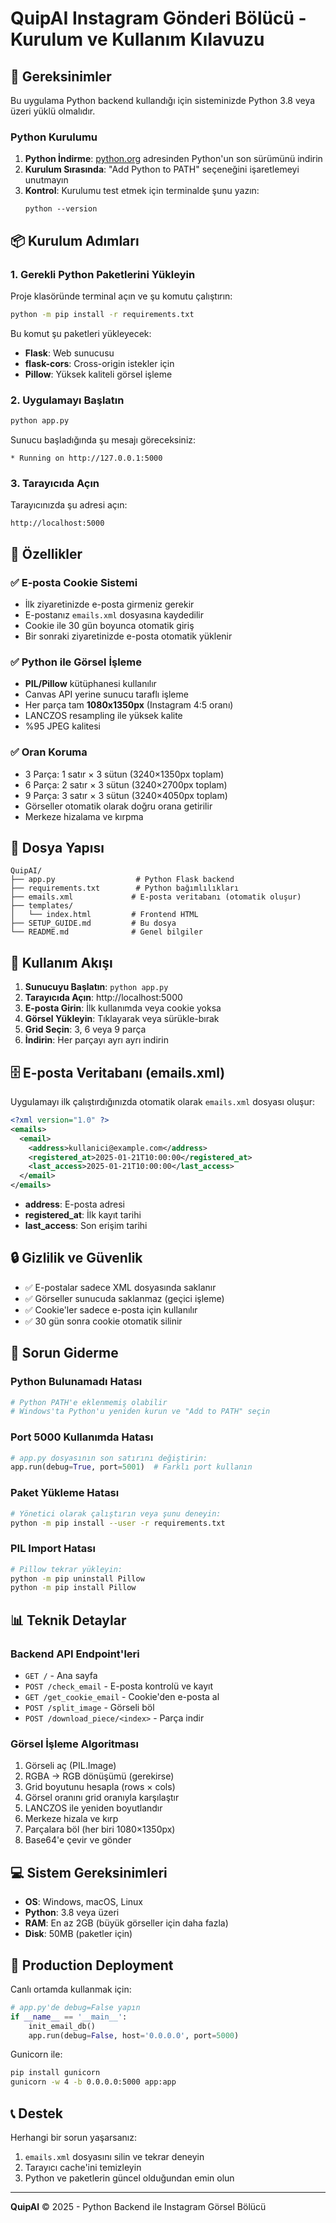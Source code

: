 # QuipAI Instagram Gönderi Bölücü - Kurulum ve Kullanım Kılavuzu

## 🔧 Gereksinimler

Bu uygulama Python backend kullandığı için sisteminizde Python 3.8 veya üzeri yüklü olmalıdır.

### Python Kurulumu

1. **Python İndirme**: [python.org](https://www.python.org/downloads/) adresinden Python'un son sürümünü indirin
2. **Kurulum Sırasında**: "Add Python to PATH" seçeneğini işaretlemeyi unutmayın
3. **Kontrol**: Kurulumu test etmek için terminalde şunu yazın:
   ```
   python --version
   ```

## 📦 Kurulum Adımları

### 1. Gerekli Python Paketlerini Yükleyin

Proje klasöründe terminal açın ve şu komutu çalıştırın:

```bash
python -m pip install -r requirements.txt
```

Bu komut şu paketleri yükleyecek:
- **Flask**: Web sunucusu
- **flask-cors**: Cross-origin istekler için
- **Pillow**: Yüksek kaliteli görsel işleme

### 2. Uygulamayı Başlatın

```bash
python app.py
```

Sunucu başladığında şu mesajı göreceksiniz:
```
* Running on http://127.0.0.1:5000
```

### 3. Tarayıcıda Açın

Tarayıcınızda şu adresi açın:
```
http://localhost:5000
```

## 🎯 Özellikler

### ✅ E-posta Cookie Sistemi
- İlk ziyaretinizde e-posta girmeniz gerekir
- E-postanız `emails.xml` dosyasına kaydedilir
- Cookie ile 30 gün boyunca otomatik giriş
- Bir sonraki ziyaretinizde e-posta otomatik yüklenir

### ✅ Python ile Görsel İşleme
- **PIL/Pillow** kütüphanesi kullanılır
- Canvas API yerine sunucu taraflı işleme
- Her parça tam **1080x1350px** (Instagram 4:5 oranı)
- LANCZOS resampling ile yüksek kalite
- %95 JPEG kalitesi

### ✅ Oran Koruma
- 3 Parça: 1 satır × 3 sütun (3240×1350px toplam)
- 6 Parça: 2 satır × 3 sütun (3240×2700px toplam)
- 9 Parça: 3 satır × 3 sütun (3240×4050px toplam)
- Görseller otomatik olarak doğru orana getirilir
- Merkeze hizalama ve kırpma

## 📁 Dosya Yapısı

```
QuipAI/
├── app.py                  # Python Flask backend
├── requirements.txt        # Python bağımlılıkları
├── emails.xml             # E-posta veritabanı (otomatik oluşur)
├── templates/
│   └── index.html         # Frontend HTML
├── SETUP_GUIDE.md         # Bu dosya
└── README.md              # Genel bilgiler
```

## 🔄 Kullanım Akışı

1. **Sunucuyu Başlatın**: `python app.py`
2. **Tarayıcıda Açın**: http://localhost:5000
3. **E-posta Girin**: İlk kullanımda veya cookie yoksa
4. **Görsel Yükleyin**: Tıklayarak veya sürükle-bırak
5. **Grid Seçin**: 3, 6 veya 9 parça
6. **İndirin**: Her parçayı ayrı ayrı indirin

## 🗄️ E-posta Veritabanı (emails.xml)

Uygulamayı ilk çalıştırdığınızda otomatik olarak `emails.xml` dosyası oluşur:

```xml
<?xml version="1.0" ?>
<emails>
  <email>
    <address>kullanici@example.com</address>
    <registered_at>2025-01-21T10:00:00</registered_at>
    <last_access>2025-01-21T10:00:00</last_access>
  </email>
</emails>
```

- **address**: E-posta adresi
- **registered_at**: İlk kayıt tarihi
- **last_access**: Son erişim tarihi

## 🔒 Gizlilik ve Güvenlik

- ✅ E-postalar sadece XML dosyasında saklanır
- ✅ Görseller sunucuda saklanmaz (geçici işleme)
- ✅ Cookie'ler sadece e-posta için kullanılır
- ✅ 30 gün sonra cookie otomatik silinir

## 🐛 Sorun Giderme

### Python Bulunamadı Hatası
```bash
# Python PATH'e eklenmemiş olabilir
# Windows'ta Python'u yeniden kurun ve "Add to PATH" seçin
```

### Port 5000 Kullanımda Hatası
```python
# app.py dosyasının son satırını değiştirin:
app.run(debug=True, port=5001)  # Farklı port kullanın
```

### Paket Yükleme Hatası
```bash
# Yönetici olarak çalıştırın veya şunu deneyin:
python -m pip install --user -r requirements.txt
```

### PIL Import Hatası
```bash
# Pillow tekrar yükleyin:
python -m pip uninstall Pillow
python -m pip install Pillow
```

## 📊 Teknik Detaylar

### Backend API Endpoint'leri

- `GET /` - Ana sayfa
- `POST /check_email` - E-posta kontrolü ve kayıt
- `GET /get_cookie_email` - Cookie'den e-posta al
- `POST /split_image` - Görseli böl
- `POST /download_piece/<index>` - Parça indir

### Görsel İşleme Algoritması

1. Görseli aç (PIL.Image)
2. RGBA → RGB dönüşümü (gerekirse)
3. Grid boyutunu hesapla (rows × cols)
4. Görsel oranını grid oranıyla karşılaştır
5. LANCZOS ile yeniden boyutlandır
6. Merkeze hizala ve kırp
7. Parçalara böl (her biri 1080×1350px)
8. Base64'e çevir ve gönder

## 💻 Sistem Gereksinimleri

- **OS**: Windows, macOS, Linux
- **Python**: 3.8 veya üzeri
- **RAM**: En az 2GB (büyük görseller için daha fazla)
- **Disk**: 50MB (paketler için)

## 🚀 Production Deployment

Canlı ortamda kullanmak için:

```python
# app.py'de debug=False yapın
if __name__ == '__main__':
    init_email_db()
    app.run(debug=False, host='0.0.0.0', port=5000)
```

Gunicorn ile:
```bash
pip install gunicorn
gunicorn -w 4 -b 0.0.0.0:5000 app:app
```

## 📞 Destek

Herhangi bir sorun yaşarsanız:
1. `emails.xml` dosyasını silin ve tekrar deneyin
2. Tarayıcı cache'ini temizleyin
3. Python ve paketlerin güncel olduğundan emin olun

---

**QuipAI** © 2025 - Python Backend ile Instagram Görsel Bölücü
